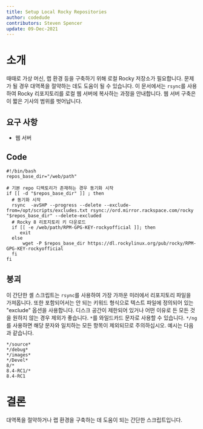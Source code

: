 ```yaml
---
title: Setup Local Rocky Repositories
author: codedude
contributors: Steven Spencer
update: 09-Dec-2021
---
```


# 소개

때때로 가상 머신, 랩 환경 등을 구축하기 위해 로컬 Rocky 저장소가 필요합니다. 문제가 될 경우 대역폭을 절약하는 데도 도움이 될 수 있습니다.  이 문서에서는 `rsync`를 사용하여 Rocky 리포지토리를 로컬 웹 서버에 복사하는 과정을 안내합니다.  웹 서버 구축은 이 짧은 기사의 범위를 벗어납니다.

## 요구 사항

* 웹 서버

## Code

```
#!/bin/bash
repos_base_dir="/web/path"

# 기본 repo 디렉토리가 존재하는 경우 동기화 시작
if [[ -d "$repos_base_dir" ]] ; then
  # 동기화 시작
  rsync  -avSHP --progress --delete --exclude-from=/opt/scripts/excludes.txt rsync://ord.mirror.rackspace.com/rocky  "$repos_base_dir" --delete-excluded
  # Rocky 8 리포지토리 키 다운로드
  if [[ -e /web/path/RPM-GPG-KEY-rockyofficial ]]; then
     exit
  else
      wget -P $repos_base_dir https://dl.rockylinux.org/pub/rocky/RPM-GPG-KEY-rockyofficial
  fi
fi
```

## 붕괴

이 간단한 셸 스크립트는 `rsync`를 사용하여 가장 가까운 미러에서 리포지토리 파일을 가져옵니다.  또한 포함되어서는 안 되는 키워드 형식으로 텍스트 파일에 정의되어 있는 "exclude" 옵션을 사용합니다.  디스크 공간이 제한되어 있거나 어떤 이유로 든 모든 것을 원하지 않는 경우 제외가 좋습니다.  `*`를 와일드카드 문자로 사용할 수 있습니다.  `*/ng`를 사용하면 해당 문자와 일치하는 모든 항목이 제외되므로 주의하십시오.  예시는 다음과 같습니다.

```
*/source*
*/debug*
*/images*
*/Devel*
8/*
8.4-RC1/*
8.4-RC1
```

# 결론
대역폭을 절약하거나 랩 환경을 구축하는 데 도움이 되는 간단한 스크립트입니다.
